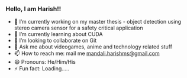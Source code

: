 ### Hello, I am Harish!!

- 🔭 I’m currently working on my master thesis - object detection using stereo camera sensor for a safety critical application
- 🌱 I’m currently learning about CUDA
- 👯 I’m looking to collaborate on Git
- 💬 Ask me about videogames, anime and technology related stuff
- 📫 How to reach me: mail me mandali.harishms@gmail.com
- 😄 Pronouns: He/Him/His
- ⚡ Fun fact: Loading.....
